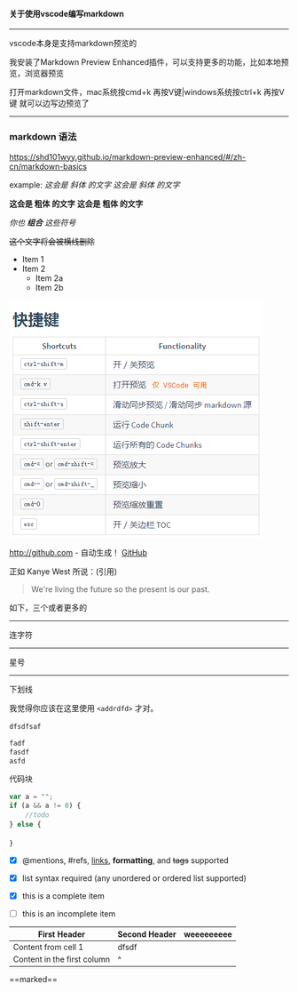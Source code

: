 ####  关于使用vscode编写markdown

---
vscode本身是支持markdown预览的

我安装了Markdown Preview Enhanced插件，可以支持更多的功能，比如本地预览，浏览器预览



打开markdown文件，mac系统按cmd+k 再按V键|windows系统按ctrl+k 再按V键 就可以边写边预览了

--- 
### markdown 语法
https://shd101wyy.github.io/markdown-preview-enhanced/#/zh-cn/markdown-basics

example:
*这会是 斜体 的文字*
_这会是 斜体 的文字_

**这会是 粗体 的文字**
__这会是 粗体 的文字__

_你也 **组合** 这些符号_

~~这个文字将会被横线删除~~

* Item 1
* Item 2
  * Item 2a
  * Item 2b

![GitHub Logo](./MPE-cmd.png)


http://github.com - 自动生成！
[GitHub](http://github.com)

正如 Kanye West 所说：(引用)

> We're living the future so
> the present is our past.

如下，三个或者更多的

---

连字符

***

星号

___

下划线

我觉得你应该在这里使用
`<addrdfd>` 才对。

`dfsdfsaf`

```
fadf
fasdf
asfd
```

代码块
```js {.line-numbers}
var a = "";
if (a && a != 0) {
    //todo
} else {

}
```

- [x] @mentions, #refs, [links](), **formatting**, and <del>tags</del> supported
- [x] list syntax required (any unordered or ordered list supported)
- [x] this is a complete item
- [ ] this is an incomplete item


First Header | Second Header | weeeeeeeee
------------ | ------------- | -------
Content from cell 1 | dfsdf     |  
Content in the first column | ^  |

==marked==
